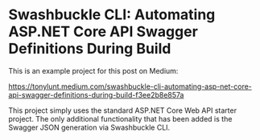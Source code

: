# Swashbuckle CLI: Automating ASP.NET Core API Swagger Definitions During Build

This is an example project for this post on Medium:

https://tonylunt.medium.com/swashbuckle-cli-automating-asp-net-core-api-swagger-definitions-during-build-f3ee2b8e857a

This project simply uses the standard ASP.NET Core Web API starter project. The only additional functionality that has been added is the Swagger JSON generation via Swashbuckle CLI.